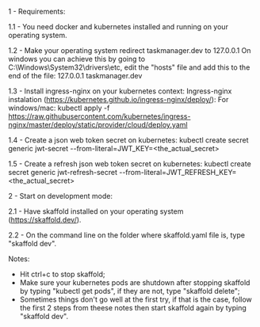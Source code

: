 1 - Requirements:

1.1 - You need docker and kubernetes installed and running on your operating system.

1.2 - Make your operating system redirect taskmanager.dev to 127.0.0.1
On windows you can achieve this by going to C:\Windows\System32\drivers\etc, edit the "hosts" file and add this to the end of the file:
127.0.0.1 taskmanager.dev

1.3 - Install ingress-nginx on your kubernetes context:
Ingress-nginx instalation (https://kubernetes.github.io/ingress-nginx/deploy/):
For windows/mac: kubectl apply -f https://raw.githubusercontent.com/kubernetes/ingress-nginx/master/deploy/static/provider/cloud/deploy.yaml

1.4 - Create a json web token secret on kubernetes:
kubectl create secret generic jwt-secret --from-literal=JWT_KEY=<the_actual_secret>

1.5 - Create a refresh json web token secret on kubernetes:
kubectl create secret generic jwt-refresh-secret --from-literal=JWT_REFRESH_KEY=<the_actual_secret>

2 - Start on development mode:

2.1 - Have skaffold installed on your operating system (https://skaffold.dev/).

2.2 - On the command line on the folder where skaffold.yaml file is, type "skaffold dev".

Notes:

- Hit ctrl+c to stop skaffold;
- Make sure your kubernetes pods are shutdown after stopping skaffold by typing "kubectl get pods", if they are not, type "skaffold delete";
- Sometimes things don't go well at the first try, if that is the case, follow the first 2 steps from theese notes then start skaffold again by typing "skaffold dev".
